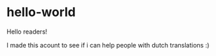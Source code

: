 # hello-world

Hello readers! 

I made this acount to see if i can help people with dutch translations :)
